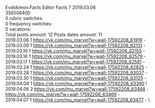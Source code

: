Evdokimov.Facts	Editor Facts 7 2019.03.06\
356508400\
0 rubric switches:\
0 frequency switches:\
0 vacations:\
Total posts amount: 12	Posts dates amount: 11\
2019.03.06 1 https://vk.com/mu_marvel?w=wall-17592208_61919 - \
2019.03.09 1 https://vk.com/mu_marvel?w=wall-17592208_62131 - \
2019.03.10 1 https://vk.com/mu_marvel?w=wall-17592208_62155 - \
2019.03.16 1 https://vk.com/mu_marvel?w=wall-17592208_62579 - \
2019.03.17 1 https://vk.com/mu_marvel?w=wall-17592208_62581 - \
2019.03.24 1 https://vk.com/mu_marvel?w=wall-17592208_62825 - \
2019.03.28 1 https://vk.com/mu_marvel?w=wall-17592208_63037 - \
2019.03.30 1 https://vk.com/mu_marvel?w=wall-17592208_63125 - \
2019.04.04 1 https://vk.com/mu_marvel?w=wall-17592208_63390 ! \
2019.04.06 2 https://vk.com/mu_marvel?w=wall-17592208_63468 - https://vk.com/mu_marvel?w=wall-17592208_63469 - \
2019.04.07 1 https://vk.com/mu_marvel?w=wall-17592208_63477 - \
